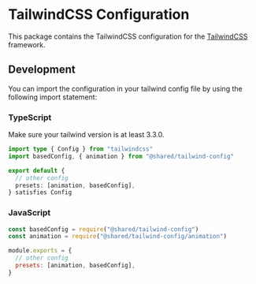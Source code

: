# TailwindCSS Configuration

This package contains the TailwindCSS configuration for the [TailwindCSS](https://tailwindcss.com/) framework.

## Development

You can import the configuration in your tailwind config file by using the following import statement:

### TypeScript

Make sure your tailwind version is at least 3.3.0.

```ts
import type { Config } from "tailwindcss"
import basedConfig, { animation } from "@shared/tailwind-config"

export default {
  // other config
  presets: [animation, basedConfig],
} satisfies Config
```

### JavaScript

```js
const basedConfig = require("@shared/tailwind-config")
const animation = require("@shared/tailwind-config/animation")

module.exports = {
  // other config
  presets: [animation, basedConfig],
}
```
